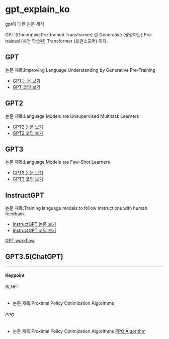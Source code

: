 # gpt_explain_ko
gpt에 대한 논문 해석 

GPT (Generative Pre-trained Transformer) 란 Generative (생성하는) Pre-trained (사전 학습된) Transformer (트랜스포머) 이다.


## GPT

논문 제목:Improving Language Understanding by Generative Pre-Training
- [GPT 논문 보기](https://cdn.openai.com/research-covers/language-unsupervised/language_understanding_paper.pdf)
- [GPT 코딩 보기](https://github.com/karpathy/minGPT)

## GPT2
논문 제목:Language Models are Unsupervised Multitask Learners
- [GPT2 논문 보기](https://cdn.openai.com/better-language-models/language_models_are_unsupervised_multitask_learners.pdf)
- [GPT2 코딩 보기](https://github.com/openai/gpt-2)
## GPT3
논문 제목:Language Models are Few-Shot Learners
- [GPT3 논문 보기](https://arxiv.org/pdf/2005.14165.pdf)
- [GPT3 코딩 보기](https://github.com/openai/gpt-3)
## InstructGPT
논문 제목:Training language models to follow instructions with human feedback
- [InstructGPT 논문 보기](https://cdn.openai.com/better-language-models/language_models_are_unsupervised_multitask_learners.pdf)
- [InstructGPT 코딩 보기]()


[GPT workflow](https://github.com/zhanglina94/gpt_explain_ko/blob/main/img/igpt.png)

## GPT3.5(ChatGPT)

-----
#### Keypoint
###### RLHF:
-  논문 제목:Proximal Policy Optimization Algorithms

###### PPO

-  논문 제목:Proximal Policy Optimization Algorithms
[PPO Algorithm](https://github.com/zhanglina94/gpt_explain_ko/blob/main/img/ppo.png)

###### 
